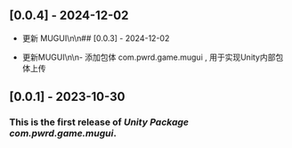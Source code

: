 ﻿## [0.0.4] - 2024-12-02

- 更新 MUGUI\n\n## [0.0.3] - 2024-12-02

- 更新MUGUI\n\n- 添加包体 com.pwrd.game.mugui , 用于实现Unity内部包体上传

## [0.0.1] - 2023-10-30

### This is the first release of *Unity Package com.pwrd.game.mugui*.